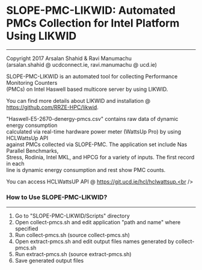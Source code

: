 # SLOPE-PMC-LIKWID: Automated PMCs Collection for Intel Platform Using LIKWID
---------------------------

Copyright 2017 Arsalan Shahid & Ravi Manumachu <br />
(arsalan.shahid @ ucdconnect.ie, ravi.manumachu @ ucd.ie) <br />

SLOPE-PMC-LIKWID is an automated tool for collecting Performance Monitoring Counters <br />
(PMCs) on Intel Haswell based multicore server by using LIKWID. <br />

You can find more details about LIKWID and installation @ https://github.com/RRZE-HPC/likwid. 

"Haswell-E5-2670-denergy-pmcs.csv" contains raw data of dynamic energy consumption <br />
calculated via real-time hardware power meter (WattsUp Pro) by using HCLWattsUp API <br />
against PMCs collected via SLOPE-PMC. The application set include Nas Parallel Benchmarks,<br />
Stress, Rodinia, Intel MKL, and HPCG for a variety of inputs. The first record in each <br />
line is dynamic energy consumption and rest show PMC counts. <br />

You can access HCLWattsUP API @ https://git.ucd.ie/hcl/hclwattsup.<br />

### How to Use SLOPE-PMC-LIKWID?
-------------------------
 1) Go to "SLOPE-PMC-LIKWID/Scripts" directory<br />
 2) Open collect-pmcs.sh and edit application "path and name" where specified<br />
 3) Run collect-pmcs.sh (source collect-pmcs.sh)<br />
 4) Open extract-pmcs.sh and edit output files names generated by collect-pmcs.sh<br />
 5) Run extract-pmcs.sh (source extract-pmcs.sh)<br />
6) Save generated output files<br />
